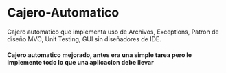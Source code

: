 # Cajero-Automatico
Cajero automatico que implementa uso de Archivos, Exceptions, Patron de diseño MVC, Unit Testing, GUI sin diseñadores de IDE.

#### Cajero automatico mejorado, antes era una simple tarea pero le implemente todo lo que una aplicacion debe llevar
